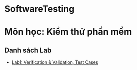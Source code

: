 # SoftwareTesting

# Môn học: Kiểm thử phần mềm

## Danh sách Lab
- [Lab1: Verification & Validation, Test Cases](Lab1_VV_TestCases/)
